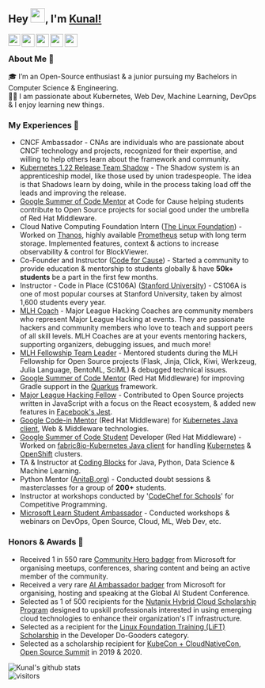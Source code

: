 ## Hey <img src="https://github.com/TheDudeThatCode/TheDudeThatCode/blob/master/Assets/Hi.gif" width="29px">, I'm [Kunal!](https://kunal-kushwaha.github.io) 

<a href="https://www.linkedin.com/in/kunal-kushwaha/">
  <img align="left" width="24px" src="https://cdn.jsdelivr.net/npm/simple-icons@v3/icons/linkedin.svg"  />
</a>
<a href="https://twitter.com/kunalstwt">
  <img align="left" width="26px" src="https://cdn.jsdelivr.net/npm/simple-icons@v3/icons/twitter.svg" />
</a>
<a href="mailto:kunalkushwaha453@gmail.com">
  <img align="left" width="26px" src="https://cdn.jsdelivr.net/npm/simple-icons@v3/icons/gmail.svg" />
</a>
<a href="https://www.youtube.com/channel/UCfv8cds8AfIM3UZtAWOz6Gg">
  <img align="left" width="26px" src="https://cdn.jsdelivr.net/npm/simple-icons@v3/icons/youtube.svg" />
</a>
<a href="http://dev.to/kunal">
  <img align="left" width="26px" src="https://cdn.jsdelivr.net/npm/simple-icons@v3/icons/medium.svg" />
</a>

<br />

### About Me 🚀
🎓 I’m an Open-Source enthusiast & a junior pursuing my Bachelors in Computer Science & Engineering. </br>
👨‍💻  I am passionate about Kubernetes, Web Dev, Machine Learning, DevOps & I enjoy learning new things. </br>

### My Experiences 🙌
- CNCF Ambassador - CNAs are individuals who are passionate about CNCF technology and projects, recognized for their expertise, and willing to help others learn about the framework and community.
- [Kubernetes 1.22 Release Team Shadow](https://github.com/kubernetes/sig-release) - The Shadow system is an apprenticeship model, like those used by union tradespeople. The idea is that Shadows learn by doing, while in the process taking load off the leads and improving the release.
- [Google Summer of Code Mentor](http://summerofcode.withgoogle.com) at Code for Cause helping students contribute to Open Source projects for social good under the umbrella of Red Hat Middleware.
- Cloud Native Computing Foundation Intern ([The Linux Foundation](https://www.linuxfoundation.org)) - Worked on [Thanos](https://github.com/thanos-io/thanos), highly available [Prometheus](https://github.com/prometheus/prometheus) setup with long term storage. Implemented features, context & actions to increase observability & control for BlockViewer.
- Co-Founder and Instructor ([Code for Cause](https://www.youtube.com/channel/UCfv8cds8AfIM3UZtAWOz6Gg?view_as=subscriber)) - Started a community to provide education & mentorship to students globally & have **50k+ students** be a part in the first few months.
- Instructor - Code in Place (CS106A) ([Stanford University](https://codeinplace.stanford.edu)) - CS106A is one of most popular courses at Stanford University, taken by almost 1,600 students every year.
- [MLH Coach](https://mlh.io/coaches) - Major League Hacking Coaches are community members who represent Major League Hacking at events. They are passionate hackers and community members who love to teach and support peers of all skill levels. MLH Coaches are at your events mentoring hackers, supporting organizers, debugging issues, and much more!
- [MLH Fellowship Team Leader](https://fellowship.mlh.io) - Mentored students during the MLH Fellowship for Open Source projects (Flask, Jinja, Click, Kiwi, Werkzeug, Julia Language, BentoML, SciML) & debugged technical issues.
- [Google Summer of Code Mentor](https://drive.google.com/file/d/1RkfG8EeWwX2vy47A99rD_0EbHBUMCVqD/view?usp=sharing) (Red Hat Middleware) for improving Gradle support in the [Quarkus](https://github.com/quarkusio/quarkus) framework.
- [Major League Hacking Fellow](https://dev.to/kunal/open-source-best-practices-mlh-fellowship-experience-43ee) - Contributed to Open Source projects written in JavaScript with a focus on the React ecosystem, & added new features in [Facebook's Jest](https://github.com/facebook/jest).
- [Google Code-in Mentor](https://drive.google.com/file/d/1qHz5857X803hgwsrXFLqW8gPwMpZeqQH/view) (Red Hat Middleware) for [Kubernetes Java client](https://github.com/fabric8io/kubernetes-client), Web & Middleware technologies.
- [Google Summer of Code Student](https://drive.google.com/file/d/13mp8w7dk2YWdvrPvg0gmCMxErgUbUza4/view?usp=sharing) Developer (Red Hat Middleware) - Worked on [fabric8io-Kubernetes Java client](https://github.com/fabric8io/kubernetes-client) for handling [Kubernetes](https://kubernetes.io) & [OpenShift](https://www.openshift.com) clusters.
- TA & Instructor at [Coding Blocks](https://codingblocks.com) for Java, Python, Data Science & Machine Learning.
- Python Mentor ([AnitaB.org](https://drive.google.com/file/d/1XBpBcEysVfEaJu2RY13pubkPu3AN4EwW/view?usp=sharing)) - Conducted doubt sessions & masterclasses for a group of **200+** students.
- Instructor at workshops conducted by '[CodeChef for Schools](https://drive.google.com/open?id=1-gbv21BN66dY0K88pd8ir69VQ0C8ovUU)' for Competitive Programming.
- [Microsoft Learn Student Ambassador](https://studentambassadors.microsoft.com) - Conducted workshops & webinars on DevOps, Open Source, Cloud, ML, Web Dev, etc.

### Honors & Awards 🏅
- Received 1 in 550 rare [Community Hero badger](https://www.microsoft.com/skills/azureheroes) from Microsoft for organising meetups, conferences, sharing content and being an active member of the community.
- Received a very rare [AI Ambassador badger](https://www.microsoft.com/skills/azureheroes) from Microsoft for organising, hosting and speaking at the Global AI Student Conference.
- Selected as 1 of 500 recipients for the [Nutanix Hybrid Cloud Scholarship Program](https://www.udacity.com/scholarships/nutanix-hybrid-cloud-scholarship-program) designed to upskill professionals interested in using emerging cloud technologies to enhance their organization's IT infrastructure.
- Selected as a recipient for the [Linux Foundation Training (LiFT) Scholarship](https://www.linuxfoundation.org/about/diversity-inclusiveness/lift-scholarships/) in the Developer Do-Gooders category.
- Selected as a scholarship recipient for [KubeCon + CloudNativeCon](https://events19.linuxfoundation.org/events/kubecon-cloudnativecon-north-america-2019/), [Open Source Summit](https://events.linuxfoundation.org/open-source-summit-north-america/) in 2019 & 2020.

![Kunal's github stats](https://github-readme-stats.vercel.app/api?username=kunal-kushwaha&show_icons=true&hide_border=true)
<br />
![visitors](https://visitor-badge.laobi.icu/badge?page_id=kunal-kushwaha.kunal-kushwaha)
